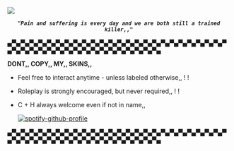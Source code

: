 ![](https://komarev.com/ghpvc/?username=Panic-Manic&&label=Assassinated&style=for-the-badge&color=3F704D#)

***_<p align="center">``"Pain and suffering is every day and we are both still a trained killer,,"``_***


▄▀▄▀▄▀▄▀▄▀▄▀▄▀▄▀▄▀▄▀▄▀▄▀▄▀▄▀▄▀▄▀▄▀▄▀▄▀▄▀▄▀▄▀▄▀▄▀▄▀▄▀▄▀▄▀▄▀▄▀▄▀▄▀▄▀▄▀▄▀▄▀▄▀▄▀▄▀▄▀▄▀▄▀▄

**DONT,, COPY,, MY,, SKINS,,**

- Feel free to interact anytime - unless labeled otherwise,, ! !
- Roleplay is strongly encouraged, but never required,, ! !
- C + H always welcome even if not in name,,

   [![spotify-github-profile](https://spotify-github-profile.kittinanx.com/api/view?uid=31pjv4w3ywdm6phx2qhsdtpj6tbm&cover_image=true&theme=novatorem&show_offline=true&background_color=3F704D&interchange=true&bar_color=3F704D#&bar_color_cover=false)](https://spotify-github-profile.kittinanx.com/api/view?uid=31pjv4w3ywdm6phx2qhsdtpj6tbm&redirect=true)

▄▀▄▀▄▀▄▀▄▀▄▀▄▀▄▀▄▀▄▀▄▀▄▀▄▀▄▀▄▀▄▀▄▀▄▀▄▀▄▀▄▀▄▀▄▀▄▀▄▀▄▀▄▀▄▀▄▀▄▀▄▀▄▀▄▀▄▀▄▀▄▀▄▀▄▀▄▀▄▀▄▀▄▀▄








 







